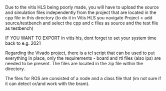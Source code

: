 Due to the vitis HLS being poorly made, you will have to upload the source and simulation files independently from the project that are located in the cpp file in this directory (to do it in Vitis HLS you navigate Project > add source/testbench and select the cpp and c files as source and the test file as testbench)

IF YOU WANT TO EXPORT in vitis hls, dont forget to set your system time back to e.g. 2021

Regarding the Vivado project, there is a tcl script that can be used to put everything in place, only the requirements - board and rtl files (also ips) are needed to be present. The files are located in the zip file within the directory.

The files for ROS are consisted of a node and a class file that (im not sure if it can detect or/and work with the bram).
